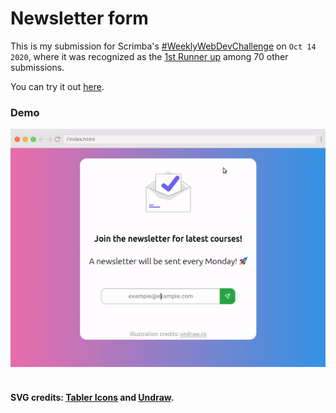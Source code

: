 # Newsletter form

This is my submission for Scrimba's [#WeeklyWebDevChallenge](https://twitter.com/scrimba/status/1316410239672111106) on `Oct 14 2020`,  where it was recognized as the [1st Runner up](https://twitter.com/scrimba/status/1317151410954424320) among 70 other submissions.

You can try it out [here](https://kaustubhdamania.github.io/Newsletter-Form/).


### Demo

<div align="center">
    <img src="demo.gif" />
</div>

<br>

#### SVG credits: [Tabler Icons](https://tablericons.com/) and [Undraw](https://undraw.co/illustrations).